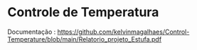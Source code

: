 # Controle de Temperatura
Documentação : https://github.com/kelvinmagalhaes/Control-Temperature/blob/main/Relatorio_projeto_Estufa.pdf
